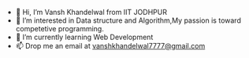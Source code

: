 - 👋 Hi, I’m Vansh Khandelwal from IIT JODHPUR
- 👀 I’m interested in Data structure and Algorithm,My passion is toward competetive programming.
- 🌱 I’m currently learning Web Development
- 📫 Drop me an email at vanshkhandelwal7777@gmail.com

<!---
vansh7777/vansh7777 is a ✨ special ✨ repository because its `README.md` (this file) appears on your GitHub profile.
You can click the Preview link to take a look at your changes.
--->
